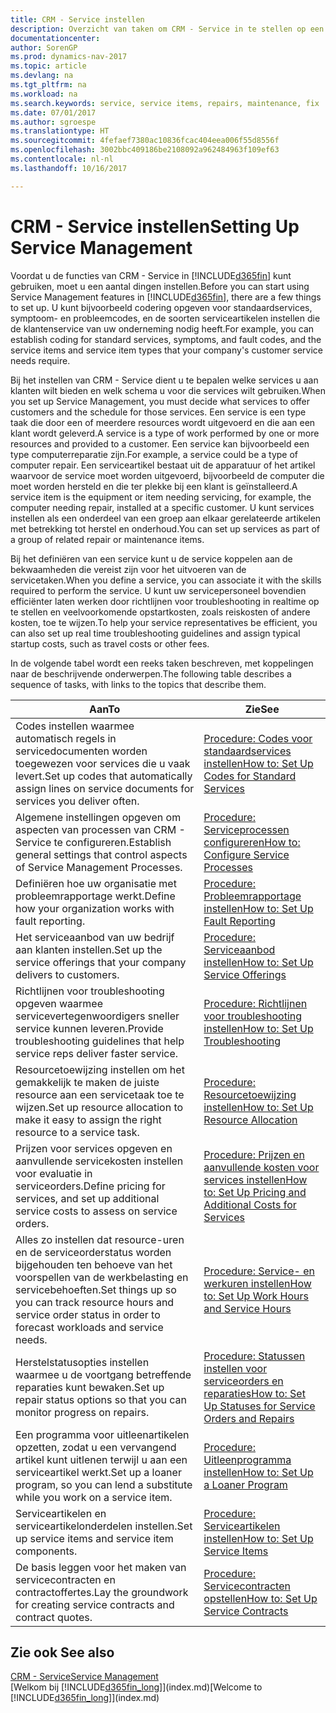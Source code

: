 ```yaml
---
title: CRM - Service instellen
description: Overzicht van taken om CRM - Service in te stellen op een manier die past bij de manier waarop uw organisaties hun services beheren.
documentationcenter: 
author: SorenGP
ms.prod: dynamics-nav-2017
ms.topic: article
ms.devlang: na
ms.tgt_pltfrm: na
ms.workload: na
ms.search.keywords: service, service items, repairs, maintenance, fix
ms.date: 07/01/2017
ms.author: sgroespe
ms.translationtype: HT
ms.sourcegitcommit: 4fefaef7380ac10836fcac404eea006f55d8556f
ms.openlocfilehash: 3002bbc409186be2108092a962484963f109ef63
ms.contentlocale: nl-nl
ms.lasthandoff: 10/16/2017

---
```


# <a name="setting-up-service-management"></a><span data-ttu-id="f29c7-103">CRM - Service instellen</span><span class="sxs-lookup"><span data-stu-id="f29c7-103">Setting Up Service Management</span></span>
<span data-ttu-id="f29c7-104">Voordat u de functies van CRM - Service in [!INCLUDE[d365fin](includes/d365fin_md.md)] kunt gebruiken, moet u een aantal dingen instellen.</span><span class="sxs-lookup"><span data-stu-id="f29c7-104">Before you can start using Service Management features in [!INCLUDE[d365fin](includes/d365fin_md.md)], there are a few things to set up.</span></span> <span data-ttu-id="f29c7-105">U kunt bijvoorbeeld codering opgeven voor standaardservices, symptoom- en probleemcodes, en de soorten serviceartikelen instellen die de klantenservice van uw onderneming nodig heeft.</span><span class="sxs-lookup"><span data-stu-id="f29c7-105">For example, you can establish coding for standard services, symptoms, and fault codes, and the service items and service item types that your company's customer service needs require.</span></span>  

<span data-ttu-id="f29c7-106">Bij het instellen van CRM - Service dient u te bepalen welke services u aan klanten wilt bieden en welk schema u voor die services wilt gebruiken.</span><span class="sxs-lookup"><span data-stu-id="f29c7-106">When you set up Service Management, you must decide what services to offer customers and the schedule for those services.</span></span> <span data-ttu-id="f29c7-107">Een service is een type taak die door een of meerdere resources wordt uitgevoerd en die aan een klant wordt geleverd.</span><span class="sxs-lookup"><span data-stu-id="f29c7-107">A service is a type of work performed by one or more resources and provided to a customer.</span></span> <span data-ttu-id="f29c7-108">Een service kan bijvoorbeeld een type computerreparatie zijn.</span><span class="sxs-lookup"><span data-stu-id="f29c7-108">For example, a service could be a type of computer repair.</span></span> <span data-ttu-id="f29c7-109">Een serviceartikel bestaat uit de apparatuur of het artikel waarvoor de service moet worden uitgevoerd, bijvoorbeeld de computer die moet worden hersteld en die ter plekke bij een klant is geïnstalleerd.</span><span class="sxs-lookup"><span data-stu-id="f29c7-109">A service item is the equipment or item needing servicing, for example, the computer needing repair, installed at a specific customer.</span></span> <span data-ttu-id="f29c7-110">U kunt services instellen als een onderdeel van een groep aan elkaar gerelateerde artikelen met betrekking tot herstel en onderhoud.</span><span class="sxs-lookup"><span data-stu-id="f29c7-110">You can set up services as part of a group of related repair or maintenance items.</span></span>  
  
<span data-ttu-id="f29c7-111">Bij het definiëren van een service kunt u de service koppelen aan de bekwaamheden die vereist zijn voor het uitvoeren van de servicetaken.</span><span class="sxs-lookup"><span data-stu-id="f29c7-111">When you define a service, you can associate it with the skills required to perform the service.</span></span> <span data-ttu-id="f29c7-112">U kunt uw servicepersoneel bovendien efficiënter laten werken door richtlijnen voor troubleshooting in realtime op te stellen en veelvoorkomende opstartkosten, zoals reiskosten of andere kosten, toe te wijzen.</span><span class="sxs-lookup"><span data-stu-id="f29c7-112">To help your service representatives be efficient, you can also set up real time troubleshooting guidelines and assign typical startup costs, such as travel costs or other fees.</span></span>  

<span data-ttu-id="f29c7-113">In de volgende tabel wordt een reeks taken beschreven, met koppelingen naar de beschrijvende onderwerpen.</span><span class="sxs-lookup"><span data-stu-id="f29c7-113">The following table describes a sequence of tasks, with links to the topics that describe them.</span></span>  
  
| <span data-ttu-id="f29c7-114">Aan</span><span class="sxs-lookup"><span data-stu-id="f29c7-114">To</span></span> | <span data-ttu-id="f29c7-115">Zie</span><span class="sxs-lookup"><span data-stu-id="f29c7-115">See</span></span> |
| --- | --- |
| <span data-ttu-id="f29c7-116">Codes instellen waarmee automatisch regels in servicedocumenten worden toegewezen voor services die u vaak levert.</span><span class="sxs-lookup"><span data-stu-id="f29c7-116">Set up codes that automatically assign lines on service documents for services you deliver often.</span></span> |[<span data-ttu-id="f29c7-117">Procedure: Codes voor standaardservices instellen</span><span class="sxs-lookup"><span data-stu-id="f29c7-117">How to: Set Up Codes for Standard Services</span></span>](service-how-setup-service-coding.md)|
| <span data-ttu-id="f29c7-118">Algemene instellingen opgeven om aspecten van processen van CRM - Service te configureren.</span><span class="sxs-lookup"><span data-stu-id="f29c7-118">Establish general settings that control aspects of Service Management Processes.</span></span>|[<span data-ttu-id="f29c7-119">Procedure: Serviceprocessen configureren</span><span class="sxs-lookup"><span data-stu-id="f29c7-119">How to: Configure Service Processes</span></span>](service-setup-service-processes.md)|
| <span data-ttu-id="f29c7-120">Definiëren hoe uw organisatie met probleemrapportage werkt.</span><span class="sxs-lookup"><span data-stu-id="f29c7-120">Define how your organization works with fault reporting.</span></span> |[<span data-ttu-id="f29c7-121">Procedure: Probleemrapportage instellen</span><span class="sxs-lookup"><span data-stu-id="f29c7-121">How to: Set Up Fault Reporting</span></span>](service-how-setup-fault-reporting.md) |
| <span data-ttu-id="f29c7-122">Het serviceaanbod van uw bedrijf aan klanten instellen.</span><span class="sxs-lookup"><span data-stu-id="f29c7-122">Set up the service offerings that your company delivers to customers.</span></span>|[<span data-ttu-id="f29c7-123">Procedure: Serviceaanbod instellen</span><span class="sxs-lookup"><span data-stu-id="f29c7-123">How to: Set Up Service Offerings</span></span>](service-how-setup-service-offerings.md)|
| <span data-ttu-id="f29c7-124">Richtlijnen voor troubleshooting opgeven waarmee servicevertegenwoordigers sneller service kunnen leveren.</span><span class="sxs-lookup"><span data-stu-id="f29c7-124">Provide troubleshooting guidelines that help service reps deliver faster service.</span></span> |[<span data-ttu-id="f29c7-125">Procedure: Richtlijnen voor troubleshooting instellen</span><span class="sxs-lookup"><span data-stu-id="f29c7-125">How to: Set Up Troubleshooting</span></span>](service-how-setup-troubleshooting.md) |
| <span data-ttu-id="f29c7-126">Resourcetoewijzing instellen om het gemakkelijk te maken de juiste resource aan een servicetaak toe te wijzen.</span><span class="sxs-lookup"><span data-stu-id="f29c7-126">Set up resource allocation to make it easy to assign the right resource to a service task.</span></span> |[<span data-ttu-id="f29c7-127">Procedure: Resourcetoewijzing instellen</span><span class="sxs-lookup"><span data-stu-id="f29c7-127">How to: Set Up Resource Allocation</span></span>](service-how-setup-resource-allocation.md) |
| <span data-ttu-id="f29c7-128">Prijzen voor services opgeven en aanvullende servicekosten instellen voor evaluatie in serviceorders.</span><span class="sxs-lookup"><span data-stu-id="f29c7-128">Define pricing for services, and set up additional service costs to assess on service orders.</span></span> |[<span data-ttu-id="f29c7-129">Procedure: Prijzen en aanvullende kosten voor services instellen</span><span class="sxs-lookup"><span data-stu-id="f29c7-129">How to: Set Up Pricing and Additional Costs for Services</span></span>](service-how-setup-service-costs-pricing.md)|
| <span data-ttu-id="f29c7-130">Alles zo instellen dat resource-uren en de serviceorderstatus worden bijgehouden ten behoeve van het voorspellen van de werkbelasting en servicebehoeften.</span><span class="sxs-lookup"><span data-stu-id="f29c7-130">Set things up so you can track resource hours and service order status in order to forecast workloads and service needs.</span></span>|[<span data-ttu-id="f29c7-131">Procedure: Service- en werkuren instellen</span><span class="sxs-lookup"><span data-stu-id="f29c7-131">How to: Set Up Work Hours and Service Hours</span></span>](service-how-setup-work-service-hours.md)|
| <span data-ttu-id="f29c7-132">Herstelstatusopties instellen waarmee u de voortgang betreffende reparaties kunt bewaken.</span><span class="sxs-lookup"><span data-stu-id="f29c7-132">Set up repair status options so that you can monitor progress on repairs.</span></span> | [<span data-ttu-id="f29c7-133">Procedure: Statussen instellen voor serviceorders en reparaties</span><span class="sxs-lookup"><span data-stu-id="f29c7-133">How to: Set Up Statuses for Service Orders and Repairs</span></span>](service-order-repair-status.md)|
| <span data-ttu-id="f29c7-134">Een programma voor uitleenartikelen opzetten, zodat u een vervangend artikel kunt uitlenen terwijl u aan een serviceartikel werkt.</span><span class="sxs-lookup"><span data-stu-id="f29c7-134">Set up a loaner program, so you can lend a substitute while you work on a service item.</span></span> |[<span data-ttu-id="f29c7-135">Procedure: Uitleenprogramma instellen</span><span class="sxs-lookup"><span data-stu-id="f29c7-135">How to: Set Up a Loaner Program</span></span>](service-how-setup-loaner-program.md) |
| <span data-ttu-id="f29c7-136">Serviceartikelen en serviceartikelonderdelen instellen.</span><span class="sxs-lookup"><span data-stu-id="f29c7-136">Set up service items and service item components.</span></span> |[<span data-ttu-id="f29c7-137">Procedure: Serviceartikelen instellen</span><span class="sxs-lookup"><span data-stu-id="f29c7-137">How to: Set Up Service Items</span></span>](service-how-setup-service-items.md) |
| <span data-ttu-id="f29c7-138">De basis leggen voor het maken van servicecontracten en contractoffertes.</span><span class="sxs-lookup"><span data-stu-id="f29c7-138">Lay the groundwork for creating service contracts and contract quotes.</span></span> |[<span data-ttu-id="f29c7-139">Procedure: Servicecontracten opstellen</span><span class="sxs-lookup"><span data-stu-id="f29c7-139">How to: Set Up Service Contracts</span></span>](service-how-setup-service-contracts.md) |

## <a name="see-also"></a><span data-ttu-id="f29c7-140">Zie ook </span><span class="sxs-lookup"><span data-stu-id="f29c7-140">See also</span></span>
[<span data-ttu-id="f29c7-141">CRM - Service</span><span class="sxs-lookup"><span data-stu-id="f29c7-141">Service Management</span></span>](service-service.md)  
<span data-ttu-id="f29c7-142">[Welkom bij [!INCLUDE[d365fin_long](includes/d365fin_long_md.md)]](index.md)</span><span class="sxs-lookup"><span data-stu-id="f29c7-142">[Welcome to [!INCLUDE[d365fin_long](includes/d365fin_long_md.md)]](index.md)</span></span>  

